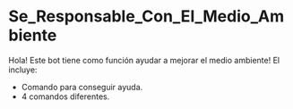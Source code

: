 # Se_Responsable_Con_El_Medio_Ambiente
Hola! Este bot tiene como función ayudar a mejorar el medio ambiente! 
El incluye:
- Comando para conseguir ayuda.
- 4 comandos diferentes.
